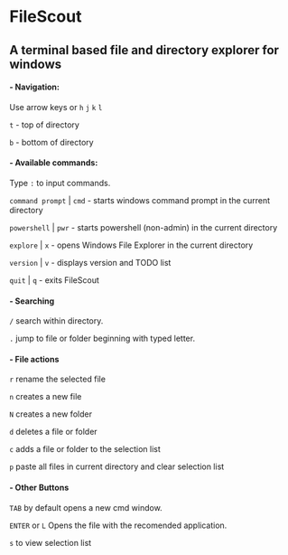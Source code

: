 # FileScout
## A terminal based file and directory explorer for windows

#### - Navigation:

Use arrow keys or `h` `j` `k` `l`

`t` - top of directory

`b` - bottom of directory

#### - Available commands:

Type `:` to input commands.

`command prompt` | `cmd` - starts windows command prompt in the current directory

`powershell` | `pwr` - starts powershell (non-admin) in the current directory

`explore` | `x` - opens Windows File Explorer in the current directory

`version` | `v` - displays version and TODO list

`quit` | `q` - exits FileScout

#### - Searching 

`/` search within directory.

`.` jump to file or folder beginning with typed letter.


#### - File actions

`r` rename the selected file

`n` creates a new file

`N` creates a new folder

`d` deletes a file or folder

`c` adds a file or folder to the selection list

`p` paste all files in current directory and clear selection list


#### - Other Buttons

`TAB` by default opens a new cmd window.

`ENTER` or `L` Opens the file with the recomended application.

`s` to view selection list
